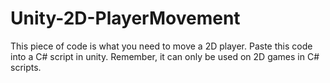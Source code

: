 # Unity-2D-PlayerMovement
This piece of code is what you need to move a 2D player. Paste this code into a C# script in unity. Remember, it can only be used on 2D games in C# scripts.
